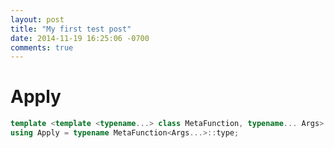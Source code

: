 ```yaml
---
layout: post
title: "My first test post"
date: 2014-11-19 16:25:06 -0700
comments: true
---
```

Apply
=====

``` cpp
template <template <typename...> class MetaFunction, typename... Args>
using Apply = typename MetaFunction<Args...>::type;
```
